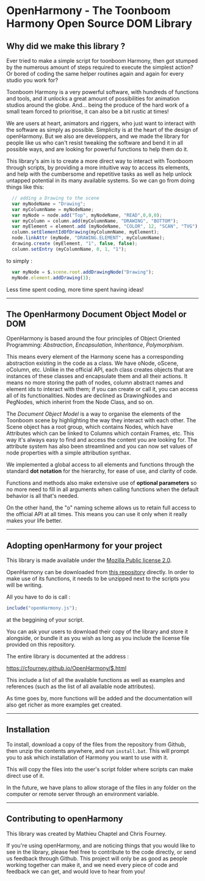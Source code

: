 # OpenHarmony - The Toonboom Harmony Open Source DOM Library

## Why did we make this library ?

Ever tried to make a simple script for toonboom Harmony, then got stumped by the numerous amount of steps required to execute the simplest action? Or bored of coding the same helper routines again and again for every studio you work for?

Toonboom Harmony is a very powerful software, with hundreds of functions and tools, and it unlocks a great amount of possibilities for animation studios around the globe. And... being the produce of the hard work of a small team forced to prioritise, it can also be a bit rustic at times!

We are users at heart, animators and riggers, who just want to interact with the software as simply as possible. Simplicity is at the heart of the design of openHarmony. But we also are developpers, and we made the library for people like us who can't resist tweaking the software and bend it in all possible ways, and are looking for powerful functions to help them do it.

This library's aim is to create a more direct way to interact with Toonboom through scripts, by providing a more intuitive way to access its elements, and help with the cumbersome and repetitive tasks as well as help unlock untapped potential in its many available systems. So we can go from doing things like this:

```javascript
  // adding a Drawing to the scene
  var myNodeName = "Drawing";
  var myColumnName = myNodeName;
  var myNode = node.add("Top", myNodeName, "READ",0,0,0);
  var myColumn = column.add(myColumnName, "DRAWING", "BOTTOM");
  var myElement = element.add (myNodeName, "COLOR", 12, "SCAN", "TVG");
  column.setElementIdOfDrawing(myColumnName, myElement);
  node.linkAttr (myNode, "DRAWING.ELEMENT", myColumnName);
  drawing.create (myElement, "1", false, false);
  column.setEntry (myColumnName, 0, 1, "1");
```

to simply : 

```javascript
  var myNode = $.scene.root.addDrawingNode("Drawing");
  myNode.element.addDrawing(1);
```

Less time spent coding, more time spent having ideas!

-----
## The OpenHarmony Document Object Model or DOM

OpenHarmony is based around the four principles of Object Oriented Programming: *Abstraction*, *Encapsulation*, *Inheritance*, *Polymorphism*.

This means every element of the Harmony scene has a corresponding abstraction existing in the code as a class. We have oNode, oScene, oColumn, etc. Unlike in the official API, each class creates objects that are instances of these classes and encapsulate them and all their actions. It means no more storing the path of nodes, column abstract names and element ids to interact with them; if you can create or call it, you can access all of its functionalities. Nodes are declined as DrawingNodes and PegNodes, which inherint from the Node Class, and so on.

The *Document Object Model* is a way to organise the elements of the Toonboom scene by highlighting the way they interact with each other. The Scene object has a root group, which contains Nodes, which have Attributes which can be linked to Columns which contain Frames, etc. This way it's always easy to find and access the content you are looking for. The attribute system has also been streamlined and you can now set values of node properties with a simple attribution synthax. 

We implemented a global access to all elements and functions through the standard **dot notation** for the hierarchy, for ease of use, and clarity of code.

Functions and methods also make extensive use of **optional parameters** so no more need to fill in all arguments when calling functions when the default behavior is all that's needed.

On the other hand, the "o" naming scheme allows us to retain full access to the official API at all times. This means you can use it only when it really makes your life better.

-----
## Adopting openHarmony for your project

This library is made available under the [Mozilla Public license 2.0](https://www.mozilla.org/en-US/MPL/2.0/).

OpenHarmony can be downloaded from [this repository](https://github.com/cfourney/OpenHarmony/) directly. In order to make use of its functions, it needs to be unzipped next to the scripts you will be writing. 

All you have to do is call :
```javascript
include("openHarmony.js");
```
at the beggining of your script.

You can ask your users to download their copy of the library and store it alongside, or bundle it as you wish as long as you include the license file provided on this repository.

The entire library is documented at the address : 

https://cfourney.github.io/OpenHarmony/$.html

This include a list of all the available functions as well as examples and references (such as the list of all available node attributes).

As time goes by, more functions will be added and the documentation will also get richer as more examples get created.

-----
## Installation

To install, download a copy of the files from the repository from Github, then unzip the contents anywhere, and run `install.bat`. This will prompt you to ask which installation of Harmony you want to use with it. 

This will copy the files into the user's script folder where scripts can make direct use of it.

In the future, we have plans to allow storage of the files in any folder on the computer or remote server through an environment variable.

-----
## Contributing to openHarmony

This library was created by Mathieu Chaptel and Chris Fourney.

If you're using openHarmony, and are noticing things that you would like to see in the library, please feel free to contribute to the code directly, or send us feedback through Github. This project will only be as good as people working together can make it, and we need every piece of code and feedback we can get, and would love to hear from you!